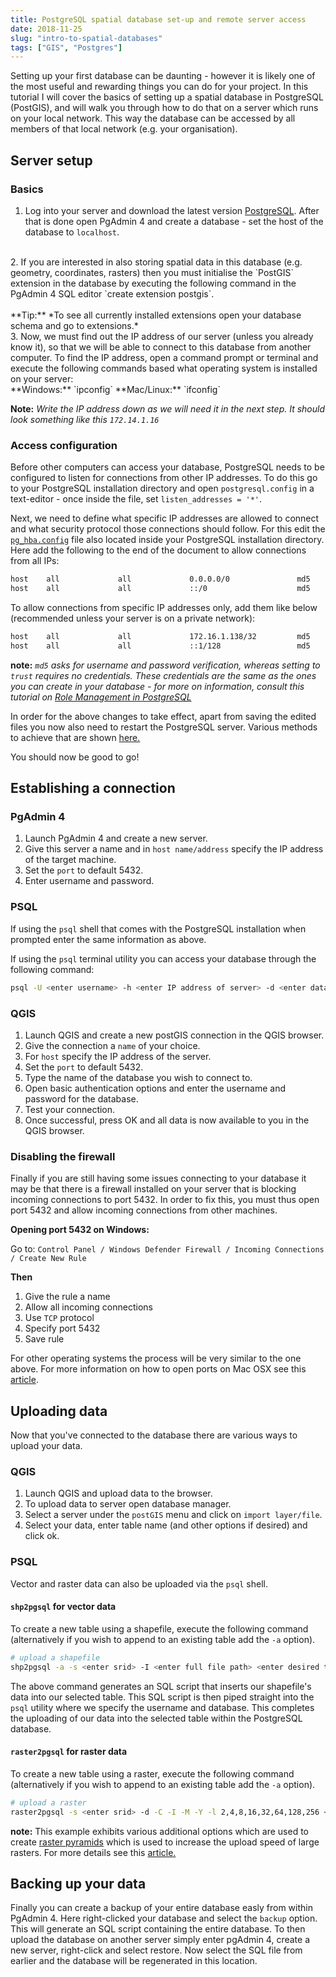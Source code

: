 ```yaml
---
title: PostgreSQL spatial database set-up and remote server access
date: 2018-11-25
slug: "intro-to-spatial-databases"
tags: ["GIS", "Postgres"]
---
```


Setting up your first database can be daunting - however it is likely one of the most useful and rewarding things you can do for your project. In this tutorial I will cover the basics of setting up a spatial database in PostgreSQL (PostGIS), and will walk you through how to do that on a server which runs on your local network. This way the database can be accessed by all members of that local network (e.g. your organisation). 

## Server setup

### Basics

1. Log into your server and download the latest version [PostgreSQL](https://www.postgresql.org/). After that is done open PgAdmin 4 and create a database - set the host of the database to `localhost`.  
<br>
2. If you are interested in also storing spatial data in this database (e.g. geometry, coordinates, rasters) then you must initialise the `PostGIS` extension in the database by executing the following command in the PgAdmin 4 SQL editor `create extension postgis`. <br><br>**Tip:** *To see all currently installed extensions open your database schema and go to extensions.*
<br>
3. Now, we must find out the IP address of our server (unless you already know it), so that we will be able to connect to this database from another computer. To find the IP address, open a command prompt or terminal and execute the following commands based what operating system is installed on your server: <br>
**Windows:** `ipconfig`
**Mac/Linux:** `ifconfig` <br>

**Note:** *Write the IP address down as we will need it in the next step. It should look something like this `172.14.1.16`*

### Access configuration

Before other computers can access your database, PostgreSQL needs to be configured to listen for connections from other IP addresses. To do this go to your PostgreSQL installation directory and open `postgresql.config` in a text-editor - once inside the file, set `listen_addresses = '*'`.

Next, we need to define what specific IP addresses are allowed to connect and what security protocol those connections should follow. For this edit the [`pg_hba.config`](https://www.postgresql.org/docs/devel/auth-pg-hba-conf.html) file also located inside your PostgreSQL installation directory. Here add the following to the end of the document to allow connections from all IPs:

```bash
host    all             all             0.0.0.0/0               md5
host    all             all             ::/0                    md5
```

To allow connections from specific IP addresses only, add them like below (recommended unless your server is on a private network):

```bash
host    all             all             172.16.1.138/32         md5
host    all             all             ::1/128                 md5
```

**note:** *`md5` asks for username and password verification, whereas setting to `trust` requires no credentials. These credentials are the same as the ones you can create in your database - for more on information, consult this tutorial on [Role Management in PostgreSQL](http://www.postgresqltutorial.com/postgresql-roles/)*

In order for the above changes to take effect, apart from saving the edited files you now also need to restart the PostgreSQL server. Various methods to achieve that are shown [here.](https://www.pokertracker.com/guides/PT4/troubleshooting/restart-the-postgresql-server)

You should now be good to go!

## Establishing a connection

### PgAdmin 4

1. Launch PgAdmin 4 and create a new server.
2. Give this server a name and in `host name/address` specify the IP address of the target machine. 
3. Set the `port` to default 5432.
4. Enter username and password.

### PSQL

If using the `psql` shell that comes with the PostgreSQL installation when prompted enter the same information as above.

If using the `psql` terminal utility you can access your database through the following command:

```bash
psql -U <enter username> -h <enter IP address of server> -d <enter database name>
```

### QGIS

1. Launch QGIS and create a new postGIS connection in the QGIS browser.
2. Give the connection a `name` of your choice.
3. For `host` specify the IP address of the server.
4. Set the `port` to default 5432.
5. Type the name of the database you wish to connect to.
6. Open basic authentication options and enter the username and password for the database.
7. Test your connection.
8. Once successful, press OK and all data is now available to you in the QGIS browser.

### Disabling the firewall

Finally if you are still having some issues connecting to your database it may be that there is a firewall installed on your server that is blocking incoming connections to port 5432. In order to fix this, you must thus open port 5432 and allow incoming connections from other machines. 



**Opening port 5432 on Windows:**

Go to: `Control Panel / Windows Defender Firewall / Incoming Connections / Create New Rule`

**Then**

1. Give the rule a name
2. Allow all incoming connections
3. Use `TCP` protocol
4. Specify port 5432
5. Save rule

For other operating systems the process will be very similar to the one above. For more information on how to open ports on Mac OSX see this [article](https://www.macworld.co.uk/how-to/mac-software/how-open-specific-ports-in-os-x-1010-firewall-3616405/).

## Uploading data

Now that you've connected to the database there are various ways to upload your data.

### QGIS

1. Launch QGIS and upload data to the browser.
2. To upload data to server open database manager.
3. Select a server under the `postGIS` menu and click on `import layer/file`.
4. Select your data, enter table name (and other options if desired) and click ok.

### PSQL

Vector and raster data can also be uploaded via the `psql` shell.

#### `shp2pgsql` for vector data

To create a new table using a shapefile, execute the following command (alternatively if you wish to append to an existing table add the `-a` option).

```bash
# upload a shapefile
shp2pgsql -a -s <enter srid> -I <enter full file path> <enter desired table name> | psql -h <enter host> -U <enter username> -p <enter port> -d <enter database name>
```

The above command generates an SQL script that inserts our shapefile's data into our selected table. This SQL script is then piped straight into the `psql` utility where we specify the username and database. This completes the uploading of our data into the selected table within the PostgreSQL database.

#### `raster2pgsql` for raster data

To create a new table using a raster, execute the following command (alternatively if you wish to append to an existing table add the `-a` option).

```bash
# upload a raster
raster2pgsql -s <enter srid> -d -C -I -M -Y -l 2,4,8,16,32,64,128,256 <enter full file path> -t auto <enter desired table name> | psql -h <enter host> -U <enter username> -p <enter port> -d <enter database name>
```

**note:** This example exhibits various additional options which are used to create [raster pyramids](http://edndoc.esri.com/arcsde/9.2/concepts/rasters/basicprinciples/pyramids.htm) which is used to increase the upload speed of large rasters. For more details see this [article.](https://duncanjg.wordpress.com/2012/11/20/the-basics-of-postgis-raster/)

## Backing up your data

Finally you can create a backup of your entire database easly from within PgAdmin 4. Here right-clicked your database and select the `backup` option. This will generate an SQL script containing the entire database. To then upload the database on another server simply enter pgAdmin 4, create a new server, right-click and select restore. Now select the SQL file from earlier and the database will be regenerated in this location.
